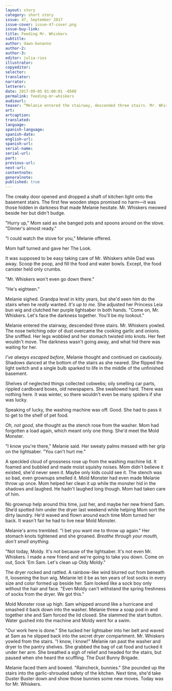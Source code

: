 ```yaml
---
layout: story
category: short story
issue: 47, September 2017
issue-cover: issue-47-cover.png
issue-buy-link:
title: Feeding Mr. Whiskers
subtitle:
author: dawn-bonanno
author-2:
author-3:
editor: julia-rios
illustrator:
copyeditor:
selector:
translator:
narrator:
letterer:
date: 2017-09-05 01:00:01 -0500
permalink: feeding-mr-whiskers
audiourl:
teaser: “Melanie entered the stairway, descended three stairs. Mr. Whiskers yowled. The nose twitching odor of dust overcame the cooking garlic and onions. She sniffled. Her legs wobbled and her stomach twisted into knots. Her feet wouldn't move. The darkness wasn't going away, and what hid there was waiting for her”
art:
artcaption:
translated:
language:
spanish-language:
spanish-date:
english-url:
spanish-url:
serial-name:
serial-url:
part:
previous-url:
next-url:
contentnote:
generalnote:
published: true
---
```


The creaky door opened and dropped a shaft of kitchen light onto the basement stairs. The first few wooden steps promised no harm— it was those hidden in darkness that made Melanie hesitate. Mr. Whiskers meowed beside her but didn't budge.
"Hurry up," Mom said as she banged pots and spoons around on the stove. "Dinner's almost ready."
"I could watch the stove for you," Melanie offered.
Mom half turned and gave her The Look.
It was supposed to be easy taking care of Mr. Whiskers while Dad was away. Scoop the poop, and fill the food and water bowls. Except, the food canister held only crumbs.
"Mr. Whiskers won't even go down there."
"He's eighteen."
Melanie sighed. Grandpa level in kitty years, but she'd seen him do the stairs when he _really_ wanted. _It's up to me._ She adjusted her Princess Leia bun wig and clutched her purple lightsaber in both hands. "Come on, Mr. Whiskers. Let's face the darkness together. You'll be my lookout."
Melanie entered the stairway, descended three stairs. Mr. Whiskers yowled. The nose twitching odor of dust overcame the cooking garlic and onions. She sniffled. Her legs wobbled and her stomach twisted into knots. Her feet wouldn't move. The darkness wasn't going away, and what hid there was waiting for her.
_I’ve always escaped before_, Melanie thought and continued on cautiously. Shadows danced at the bottom of the stairs as she neared. She flipped the light switch and a single bulb sparked to life in the middle of the unfinished basement.
Shelves of neglected things collected cobwebs; oily smelling car parts, rippled cardboard boxes, old newspapers. She swallowed hard. There was nothing here. It was winter, so there wouldn't even be many spiders if she was lucky.
Speaking of lucky, the washing machine was off. Good. She had to pass it to get to the shelf of pet food.
_Oh, not good_, she thought as the stench rose from the washer. Mom had forgotten a load again, which meant only one thing. She'd meet the Mold Monster.
"I know you're there," Melanie said. Her sweaty palms messed with her grip on the lightsaber. "You can't hurt me."
A speckled cloud of grossness rose up from the washing machine lid. It foamed and bubbled and made moist squishy noises. Mom didn't believe it existed, she'd never seen it. Maybe only kids could see it. The stench was so bad, even grownups smelled it. Mold Monster had even made Melanie throw up once. Mom helped her clean it up while the monster hid in the shadows and laughed. He hadn't laughed long though. Mom had taken care of him.
No grownup help around this time, just her, and maybe her new friend Sam. She’d spotted him under the dryer last weekend while helping Mom sort the dirty laundry. He'd waved and flown around each time Mom turned her back. It wasn't fair he had to live near Mold Monster.
Melanie's arms trembled. "I bet you want me to throw up again." Her stomach knots tightened and she groaned. _Breathe through your mouth, don't smell anything._
"Not today, Moldy. It's not because of the lightsaber. It's not even Mr. Whiskers. I made a new friend and we're going to take you down. Come on out, Sock 'Em Sam. Let's clean up Oldy Moldy."
The dryer rocked and rattled. A rainbow-like wind blurred out from beneath it, loosening the bun wig. Melanie let it be as ten years of lost socks in every size and color formed up beside her. Sam looked like a sock boy only without the hair and face. "Even Moldy can't withstand the spring freshness of socks from the dryer. We got this."
Mold Monster rose up high. Sam whipped around like a hurricane and smashed it back down into the washer. Melanie threw a soap pod in and together she and Sam forced the lid closed. She slammed the start button. Water gushed into the machine and Moldy went for a swim.
"Our work here is done." She tucked her lightsaber into her belt and waved at Sam as he slipped back into the secret dryer compartment. Mr. Whiskers yowled from the stairs. "I know, I know!" Melanie ran past the washer and dryer to the pantry shelves. She grabbed the bag of cat food and tucked it under her arm. She breathed a sigh of relief and headed for the stairs, but paused when she heard the scuffling. The Dust Bunny Brigade.
Melanie faced them and bowed. "Raincheck, bunnies." She pounded up the stairs into the garlic-shrouded safety of the kitchen. Next time, she'd take Duster Buster down and show those bunnies some new moves. Today was for Mr. Whiskers.
